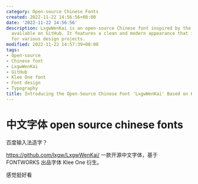 ```yaml
---
category: Open-source Chinese Fonts
created: 2022-11-22 14:56:56+08:00
date: '2022-11-22 14:56:56'
description: LxgwWenKai is an open-source Chinese font inspired by the Klee One font,
  available on GitHub. It features a clean and modern appearance that is suitable
  for various design projects.
modified: 2022-11-22 14:57:39+08:00
tags:
- Open-source
- Chinese font
- LxgwWenKai
- GitHub
- Klee One font
- Font design
- Typography
title: Introducing the Open-Source Chinese Font 'LxgwWenKai' Based on Klee One
---
```


# 中文字体 open source chinese fonts

百度输入法造字？

https://github.com/lxgw/LxgwWenKai/
一款开源中文字体，基于 FONTWORKS 出品字体 Klee One 衍生。

感觉挺好看
